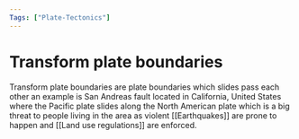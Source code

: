 ```yaml
---
Tags: ["Plate-Tectonics"]
---
```

# Transform plate boundaries
Transform plate boundaries are plate boundaries which slides pass each other an example is San Andreas fault located in California, United States where the Pacific plate slides along the North American plate which is a big threat to people living in the area as violent [[Earthquakes]] are prone to happen and [[Land use regulations]] are enforced.
